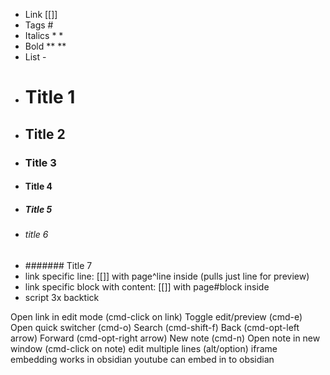 - Link [[]]
- Tags #
- Italics * *
- Bold ** **
- List -
- # Title 1
- ## Title 2
- ### Title 3
- #### Title 4
- ##### Title 5
- ###### title 6
- ####### Title 7
- link specific line: [[]] with page^line inside (pulls just line for preview)
- link specific block with content: [[]] with page#block inside
- script 3x backtick 


Open link in edit mode (cmd-click on link)
Toggle edit/preview (cmd-e)
Open quick switcher (cmd-o)
Search (cmd-shift-f)
Back (cmd-opt-left arrow)
Forward (cmd-opt-right arrow)
New note (cmd-n)
Open note in new window (cmd-click on note)
edit multiple lines (alt/option)
iframe embedding works in obsidian
youtube can embed in to obsidian